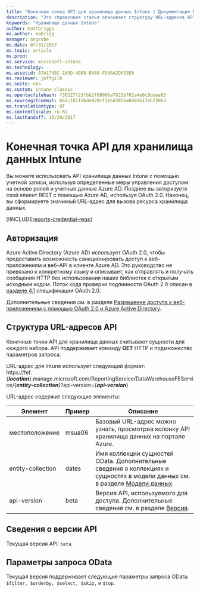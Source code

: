 ```yaml
---
title: "Конечная точка API для хранилища данных Intune | Документация Майкрософт"
description: "Эта справочная статья описывает структуру URL-адресов API."
keywords: "Хранилище данных Intune"
author: mattbriggs
ms.author: mabrigg
manager: angrobe
ms.date: 07/31/2017
ms.topic: article
ms.prod: 
ms.service: microsoft-intune
ms.technology: 
ms.assetid: A7A174EC-109D-4BB8-B460-F53AA2D033E6
ms.reviewer: jeffgilb
ms.suite: ems
ms.custom: intune-classic
ms.openlocfilehash: f36327f21fbb2f08906a7621b701a4e6c9deee03
ms.sourcegitcommit: bb2c181fd6de929cf1e5d3856e048d617eb72063
ms.translationtype: HT
ms.contentlocale: ru-RU
ms.lasthandoff: 10/20/2017
---
```

# <a name="intune-data-warehouse-api-endpoint"></a>Конечная точка API для хранилища данных Intune

Вы можете использовать API хранилища данных Intune с помощью учетной записи, используя определенные меры управления доступом на основе ролей и учетные данные Azure AD. Позднее вы авторизуете свой клиент REST с помощью Azure AD, используя OAuth 2.0. Наконец, вы сформируете значимый URL-адрес для вызова ресурса хранилища данных.

[!INCLUDE[reports-credential-reqs](./includes/reports-credential-reqs.md)]

## <a name="authorization"></a>Авторизация

Azure Active Directory (Azure AD) использует OAuth 2.0, чтобы предоставить возможность санкционировать доступ к веб-приложениям и веб-API в клиенте Azure AD. Это руководство не привязано к конкретному языку и описывает, как отправлять и получать сообщения HTTP без использования наших библиотек с открытым исходным кодом. Поток кода проверки подлинности OAuth 2.0 описан в [разделе 4.1](https://tools.ietf.org/html/rfc6749#section-4.1) спецификации OAuth 2.0.

Дополнительные сведения см. в разделе [Разрешение доступа к веб-приложениям с помощью OAuth 2.0 и Azure Active Directory](https://docs.microsoft.com/azure/active-directory/develop/active-directory-protocols-oauth-code).

## <a name="api-url-structure"></a>Структура URL-адресов API

Конечные точки API для хранилища данных считывают сущности для каждого набора. API поддерживает команду **GET** HTTP и подмножество параметров запроса.

URL-адрес для Intune использует следующий формат:  
https://fef.{***location***}.manage.microsoft.com/ReportingService/DataWarehouseFEService/{***entity-collection***}?api-version={***api-version***}

URL-адрес содержит следующие элементы:

| Элемент | Пример | Описание |
|-------------------|------------|--------------------------------------------------------------------------------------------------------------------|
| местоположение | msua06 | Базовый URL-адрес можно узнать, просмотрев колонку API хранилища данных на портале Azure. |
| entity-collection | dates | Имя коллекции сущностей OData. Дополнительные сведения о коллекциях и сущностях в модели данных см. в разделе [Модели данных](reports-ref-data-model.md). |
| api-version | beta | Версия API, используемого для доступа. Дополнительные сведения см. в разделе [Версия](#API-version-information). |


## <a name="api-version-information"></a>Сведения о версии API

Текущая версия API: `beta`. 

## <a name="odata-query-options"></a>Параметры запроса OData

Текущая версия поддерживает следующие параметры запроса OData: `$filter, $orderby, $select, $skip,` и `$top`.
